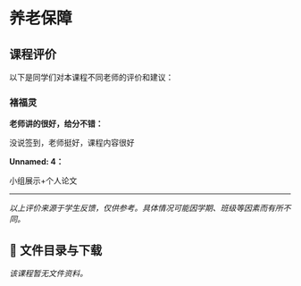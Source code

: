 # 养老保障

## 课程评价

以下是同学们对本课程不同老师的评价和建议：

### 褚福灵

**老师讲的很好，给分不错：**

没说签到，老师挺好，课程内容很好

**Unnamed: 4：**

小组展示+个人论文

---

*以上评价来源于学生反馈，仅供参考。具体情况可能因学期、班级等因素而有所不同。*
## 📄 文件目录与下载

_该课程暂无文件资料。_
